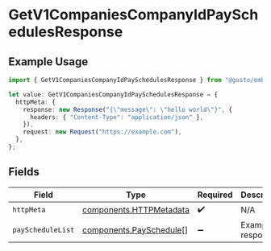 # GetV1CompaniesCompanyIdPaySchedulesResponse

## Example Usage

```typescript
import { GetV1CompaniesCompanyIdPaySchedulesResponse } from "@gusto/embedded-api/models/operations/getv1companiescompanyidpayschedules.js";

let value: GetV1CompaniesCompanyIdPaySchedulesResponse = {
  httpMeta: {
    response: new Response("{\"message\": \"hello world\"}", {
      headers: { "Content-Type": "application/json" },
    }),
    request: new Request("https://example.com"),
  },
};
```

## Fields

| Field                                                              | Type                                                               | Required                                                           | Description                                                        |
| ------------------------------------------------------------------ | ------------------------------------------------------------------ | ------------------------------------------------------------------ | ------------------------------------------------------------------ |
| `httpMeta`                                                         | [components.HTTPMetadata](../../models/components/httpmetadata.md) | :heavy_check_mark:                                                 | N/A                                                                |
| `payScheduleList`                                                  | [components.PaySchedule](../../models/components/payschedule.md)[] | :heavy_minus_sign:                                                 | Example response                                                   |